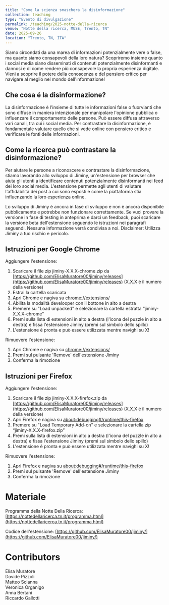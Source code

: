 ```yaml
---
title: "Come la scienza smaschera la disinformazione"
collection: teaching
type: "Evento di divulgazione"
permalink: /teaching/2025-notte-della-ricerca
venue: "Notte della ricerca, MUSE, Trento, TN"
date: 2025-09-26
location: "Trento, TN, ITA"
---
```



Siamo circondati da una marea di informazioni potenzialmente vere o false, ma quanto siamo consapevoli della loro natura? Scopriremo insieme quanto i social media siano disseminati di contenuti potenzialmente disinformanti e dannosi e di come rendere più consapevole la propria esperienza digitale. Vieni a scoprire il potere della conoscenza e del pensiero critico per navigare al meglio nel mondo dell'informazione!


Che cosa é la disinformazione?
------
La disinformazione è l'insieme di tutte le informazioni false o fuorvianti che sono diffuse in maniera intenzionale per manipolare l'opinione pubblica o influenzare il comportamento delle persone. Può essere diffusa attraverso vari canali, tra cui i social media. Per contrastare la disinformazione, è fondamentale valutare quello che si vede online con pensiero critico e verificare le fonti delle informazioni.


Come la ricerca può contrastare la disinformazione?
------
Per aiutare le persone a riconoscere e contrastare la disinformazione, stiamo lavorando allo sviluppo di Jiminy, un'estensione per browser che aiuta gli utenti a identificare contenuti potenzialmente disinformanti nei feed dei loro social media.
L'estensione permette agli utenti di valutare l'affidabilità dei post a cui sono esposti e come la piattaforma stia influenzando la loro esperienza online. 

Lo sviluppo di Jiminy è ancora in fase di sviluppo e non è ancora disponibile pubblicamente e potrebbe non funzionare correttamente. Se vuoi provare la versione in fase di testing in anteprima e darci un feedback, puoi scaricare la versione beta dell'estensione seguendo le istruzioni nei paragrafi seguendi. Nessuna informazione verrà condivisa a noi.
Disclaimer: Utilizza Jiminy a tuo rischio e pericolo. 

Istruzioni per Google Chrome
------

Aggiungere l'estensione:
1. Scaricare il file zip jiminy-X.X.X-chrome.zip da [https://github.com/ElisaMuratore00/jiminy/releases](https://github.com/ElisaMuratore00/jiminy/releases) (X.X.X é il numero della versione)
2. Estrai la cartella scaricata
3. Apri Chrome e nagiva su [chrome://extensions/](chrome://extensions/) 
4. Abilita la modalità develooper con il bottone in alto a destra
5. Premere su "Load unpacked" e selezionare la cartella estratta “jiminy-X.X.X-chrome”
7. Premi sulla lista di estensioni in alto a destra (l'icona del puzzle in alto a destra) e fissa l'estensione Jiminy (premi sul simbolo dello spillo)
8. L'estensione é pronta e può essere utilizzata mentre navighi su X!

Rimuovere l'estensione:
1. Apri Chrome e nagiva su [chrome://extensions/](chrome://extensions/) 
2. Premi sul pulsante 'Remove' dell'estensione Jiminy
3. Conferma la rimozione


Istruzioni per Firefox
------

Aggiungere l'estensione:
1. Scaricare il file zip jiminy-X.X.X-firefox.zip da [https://github.com/ElisaMuratore00/jiminy/releases](https://github.com/ElisaMuratore00/jiminy/releases) (X.X.X é il numero della versione)
3. Apri Firefox e nagiva su [about:debugging#/runtime/this-firefox](about:debugging#/runtime/this-firefox) 
5. Premere su "Load Temporary Add-on" e selezionare la cartella zip “jiminy-X.X.X-firefox.zip”
7. Premi sulla lista di estensioni in alto a destra (l'icona del puzzle in alto a destra) e fissa l'estensione Jiminy (premi sul simbolo dello spillo)
8. L'estensione é pronta e può essere utilizzata mentre navighi su X!

Rimuovere l'estensione:
1. Apri Firefox e nagiva su [about:debugging#/runtime/this-firefox](about:debugging#/runtime/this-firefox) 
2. Premi sul pulsante 'Remove' dell'estensione Jiminy
3. Conferma la rimozione


Materiale
======

Programma della Notte Della Ricerca: [https://nottedellaricerca.tn.it/programma.html](https://nottedellaricerca.tn.it/programma.html)

Codice dell'estensione: [https://github.com/ElisaMuratore00/jiminy/](https://github.com/ElisaMuratore00/jiminy/)


Contributors
======
Elisa Muratore  
Davide Pizzoli  
Matteo Scianna  
Veronica Organigo  
Anna Bertani  
Riccardo Gallotti
